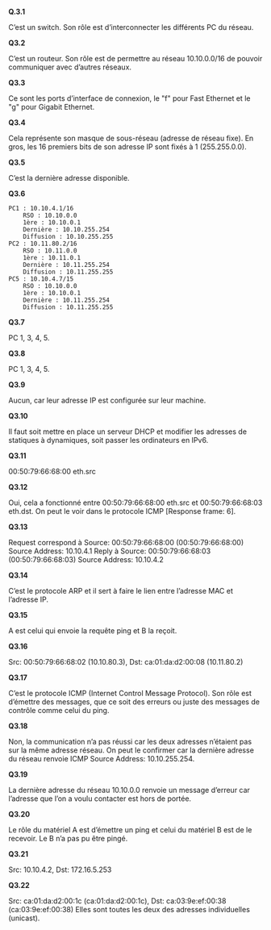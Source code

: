 **Q.3.1**

C’est un switch. Son rôle est d’interconnecter les différents PC du réseau.


**Q3.2**

C’est un routeur. Son rôle est de permettre au réseau 10.10.0.0/16 de pouvoir communiquer avec d’autres réseaux.

**Q3.3**

Ce sont les ports d’interface de connexion, le "f" pour Fast Ethernet et le "g" pour Gigabit Ethernet.

**Q3.4**

Cela représente son masque de sous-réseau (adresse de réseau fixe). En gros, les 16 premiers bits de son adresse IP sont fixés à 1 (255.255.0.0).

**Q3.5**

C’est la dernière adresse disponible.

**Q3.6**


    PC1 : 10.10.4.1/16
        RSO : 10.10.0.0
        1ère : 10.10.0.1
        Dernière : 10.10.255.254
        Diffusion : 10.10.255.255
    PC2 : 10.11.80.2/16
        RSO : 10.11.0.0
        1ère : 10.11.0.1
        Dernière : 10.11.255.254
        Diffusion : 10.11.255.255
    PC5 : 10.10.4.7/15
        RSO : 10.10.0.0
        1ère : 10.10.0.1
        Dernière : 10.11.255.254
        Diffusion : 10.11.255.255

**Q3.7**

PC 1, 3, 4, 5.

**Q3.8**

PC 1, 3, 4, 5.

**Q3.9**

Aucun, car leur adresse IP est configurée sur leur machine.

**Q3.10**

Il faut soit mettre en place un serveur DHCP et modifier les adresses de statiques à dynamiques, soit passer les ordinateurs en IPv6.

**Q3.11**

00:50:79:66:68:00 eth.src

**Q3.12**

Oui, cela a fonctionné entre 00:50:79:66:68:00 eth.src et 00:50:79:66:68:03 eth.dst. On peut le voir dans le protocole ICMP [Response frame: 6].

**Q3.13**

Request correspond à Source: 00:50:79:66:68:00 (00:50:79:66:68:00) Source Address: 10.10.4.1
Reply à Source: 00:50:79:66:68:03 (00:50:79:66:68:03) Source Address: 10.10.4.2

**Q3.14**

C’est le protocole ARP et il sert à faire le lien entre l’adresse MAC et l’adresse IP.

**Q3.15**

A est celui qui envoie la requête ping et B la reçoit.

**Q3.16**

Src: 00:50:79:66:68:02 (10.10.80.3), Dst: ca:01:da:d2:00:08 (10.11.80.2)

**Q3.17**

C’est le protocole ICMP (Internet Control Message Protocol). Son rôle est d’émettre des messages, que ce soit des erreurs ou juste des messages de contrôle comme celui du ping.

**Q3.18**

Non, la communication n’a pas réussi car les deux adresses n’étaient pas sur la même adresse réseau. On peut le confirmer car la dernière adresse du réseau renvoie ICMP Source Address: 10.10.255.254.

**Q3.19**

La dernière adresse du réseau 10.10.0.0 renvoie un message d’erreur car l’adresse que l’on a voulu contacter est hors de portée.

**Q3.20**

Le rôle du matériel A est d’émettre un ping et celui du matériel B est de le recevoir. Le B n’a pas pu être pingé.

**Q3.21**

Src: 10.10.4.2, Dst: 172.16.5.253

**Q3.22**

Src: ca:01:da:d2:00:1c (ca:01:da:d2:00:1c), Dst: ca:03:9e:ef:00:38 (ca:03:9e:ef:00:38)
Elles sont toutes les deux des adresses individuelles (unicast).
